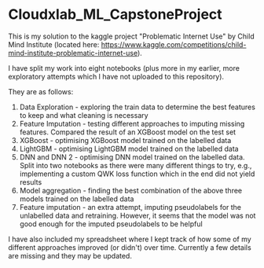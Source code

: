 # Cloudxlab_ML_CapstoneProject

This is my solution to the kaggle project "Problematic Internet Use" by Child Mind Institute (located here: https://www.kaggle.com/competitions/child-mind-institute-problematic-internet-use).

I have split my work into eight notebooks (plus more in my earlier, more exploratory attempts which I have not uploaded to this repository).

They are as follows:
1. Data Exploration - exploring the train data to determine the best features to keep and what cleaning is necessary
2. Feature Imputation - testing different approaches to imputing missing features. Compared the result of an XGBoost model on the test set
3. XGBoost - optimising XGBoost model trained on the labelled data
4. LightGBM - optimising LightGBM model trained on the labelled data
5. DNN and DNN 2 - optimising DNN model trained on the labelled data. Split into two notebooks as there were many different things to try, e.g., implementing a custom QWK loss function which in the end did not yield results
6. Model aggregation - finding the best combination of the above three models trained on the labelled data
7. Feature imputation - an extra attempt, imputing pseudolabels for the unlabelled data and retraining. However, it seems that the model was not good enough for the imputed pseudolabels to be helpful

I have also included my spreadsheet where I kept track of how some of my different approaches improved (or didn't) over time. Currently a few details are missing and they may be updated.
